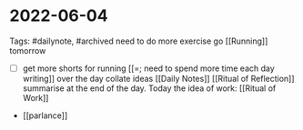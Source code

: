 # 2022-06-04
Tags: #dailynote, #archived 
need to do more exercise
go [[Running]] tomorrow 
- [ ] get more shorts for running
[[=; need to spend more time each day writing]]
over the day collate ideas [[Daily Notes]] [[Ritual of Reflection]]
summarise at the end of the day.
Today the idea of work: [[Ritual of Work]]
- [[parlance]]
